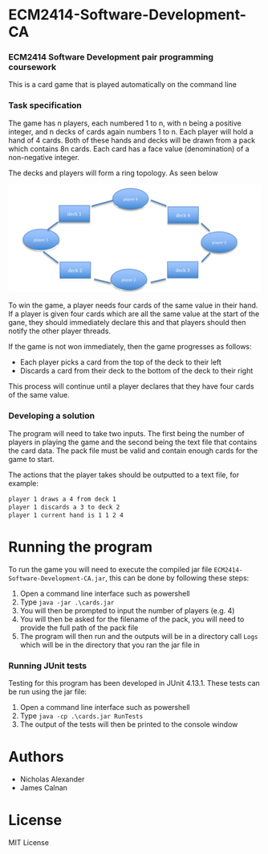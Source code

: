 # ECM2414-Software-Development-CA

### ECM2414 Software Development pair programming coursework

This is a card game that is played automatically on the command line
<br>

### Task specification

The game has n players, each numbered 1 to n, with n being a positive integer, and n decks of cards again numbers 1 to n.
Each player will hold a hand of 4 cards. Both of these hands and decks will be drawn from a pack which contains 8n cards.
Each card has a face value (denomination) of a non-negative integer.

The decks and players will form a ring topology. As seen below

![img.png](doc/topological%20relationship.png)

To win the game, a player needs four cards of the same value in their hand. 
If a player is given four cards which are all the same value at the start of the gane, they should immediately declare this
and that players should then notify the other player threads.

If the game is not won immediately, then the game progresses as follows:
- Each player picks a card from the top of the deck to their left
- Discards a card from their deck to the bottom of the deck to their right

This process will continue until a player declares that they have four cards of the same value.

### Developing a solution

The program will need to take two inputs. The first being the number of players in playing the game and the second being the text file that contains the card data.
The pack file must be valid and contain enough cards for the game to start.

The actions that the player takes should be outputted to a text file, for example: 
```
player 1 draws a 4 from deck 1
player 1 discards a 3 to deck 2
player 1 current hand is 1 1 2 4
```

# Running the program

To run the game you will need to execute the compiled jar file `ECM2414-Software-Development-CA.jar`, this can be done by following these steps:

1. Open a command line interface such as powershell
2. Type `java -jar .\cards.jar`
3. You will then be prompted to input the number of players (e.g. 4)
4. You will then be asked for the filename of the pack, you will need to provide the full path of the pack file
5. The program will then run and the outputs will be in a directory call `Logs` which will be in the directory that you ran the jar file in

### Running JUnit tests
Testing for this program has been developed in JUnit 4.13.1. These tests can be run using the jar file:

1. Open a command line interface such as powershell
2. Type `java -cp .\cards.jar RunTests`
3. The output of the tests will then be printed to the console window



# Authors
- Nicholas Alexander
- James Calnan

# License
MIT License
